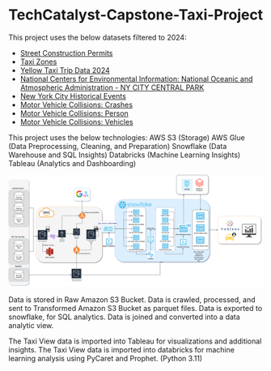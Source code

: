 # TechCatalyst-Capstone-Taxi-Project

This project uses the below datasets filtered to 2024:
- [Street Construction Permits](https://data.cityofnewyork.us/Transportation/Street-Construction-Permits-2022-Present-/tqtj-sjs8/about_data)
- [Taxi Zones](https://www.nyc.gov/site/tlc/about/tlc-trip-record-data.page)
- [Yellow Taxi Trip Data 2024](https://www.nyc.gov/site/tlc/about/tlc-trip-record-data.page)
- [National Centers for Environmental Information: National Oceanic and Atmospheric Administration - NY CITY CENTRAL PARK](https://www.ncdc.noaa.gov/cdo-web/datasets/GHCND/stations/GHCND:USW00094728/detail)
- [New York City Historical Events](https://data.cityofnewyork.us/City-Government/NYC-Permitted-Event-Information-Historical/bkfu-528j/about_data)
- [Motor Vehicle Collisions: Crashes](https://data.cityofnewyork.us/Public-Safety/Motor-Vehicle-Collisions-Crashes/h9gi-nx95)
- [Motor Vehicle Collisions: Person](https://data.cityofnewyork.us/Public-Safety/Motor-Vehicle-Collisions-Person/f55k-p6yu)
- [Motor Vehicle Collisions: Vehicles](https://data.cityofnewyork.us/Public-Safety/Motor-Vehicle-Collisions-Vehicles/bm4k-52h4)

This project uses the below technologies:
AWS S3 (Storage)
AWS Glue (Data Preprocessing, Cleaning, and Preparation)
Snowflake (Data Warehouse and SQL Insights)
Databricks (Machine Learning Insights)
Tableau (Analytics and Dashboarding)

![Architecture Diagram](architecture_diagram.png)


Data is stored in Raw Amazon S3 Bucket.
Data is crawled, processed, and sent to Transformed Amazon S3 Bucket as parquet files.
Data is exported to snowflake, for SQL analytics. Data is joined and converted into a data analytic view.

The Taxi View data is imported into Tableau for visualizations and additional insights. 
The Taxi View data is imported into databricks for machine learning analysis using PyCaret and Prophet. (Python 3.11)
